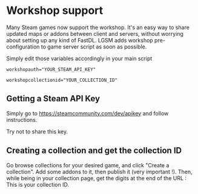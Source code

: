 # Workshop support

Many Steam games now support the workshop. It's an easy way to share updated maps or addons between client and servers, without worrying about setting up any kind of FastDL. LGSM adds workshop pre-configuration to game server script as soon as possible.

Simply edit those variables accordingly in your main script

`workshopauth="YOUR_STEAM_API_KEY"`

`workshopcollectionid="YOUR_COLLECTION_ID"`

## Getting a Steam API Key

Simply go to https://steamcommunity.com/dev/apikey and follow instructions.

Try not to share this key.

## Creating a collection and get the collection ID

Go browse collections for your desired game, and click "Create a collection".
Add some addons to it, then publish it (very important !). Then, while being in your collection page, get the digits at the end of the URL : This is your collection ID. 